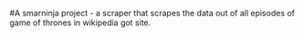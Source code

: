 #A smarninja project - a scraper that scrapes the data out of all episodes of game of thrones in wikipedia got site.
